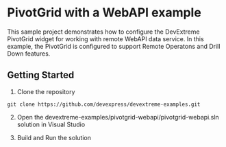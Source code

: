 # PivotGrid with a WebAPI example

This sample project demonstrates how to configure the DevExtreme PivotGrid widget for working with remote WebAPI data service. In this example, the PivotGrid is configured to support Remote Operatons and Drill Down features.

## Getting Started

1. Clone the repository
 ``` text
 git clone https://github.com/devexpress/devextreme-examples.git
 ```

2. Open the devextreme-examples/pivotgrid-webapi/pivotgrid-webapi.sln solution in Visual Studio

3. Build and Run the solution